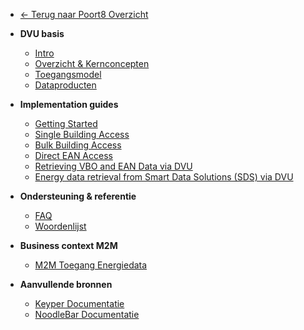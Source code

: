 - [← Terug naar Poort8 Overzicht](/)

- **DVU basis**
  - [Intro](README.md)
  - [Overzicht & Kernconcepten](overview.md)
  - [Toegangsmodel](access-model.md)
  - [Dataproducten](data-products.md)

- **Implementation guides**
  - [Getting Started](getting-started.md)
  - [Single Building Access](single-building.md)
  - [Bulk Building Access](bulk-buildings.md)
  - [Direct EAN Access](direct-ean.md)
  - [Retrieving VBO and EAN Data via DVU](vbo-ean-data-retrieval.md)
  - [Energy data retrieval from Smart Data Solutions (SDS) via DVU](sds-data-retrieval.md)
  
- **Ondersteuning & referentie**
  - [FAQ](faq.md)
  - [Woordenlijst](glossary.md)

- **Business context M2M**
  - [M2M Toegang Energiedata](access-energydata.md)

- **Aanvullende bronnen**
  - [Keyper Documentatie](../keyper/)
  - [NoodleBar Documentatie](../noodlebar/)
